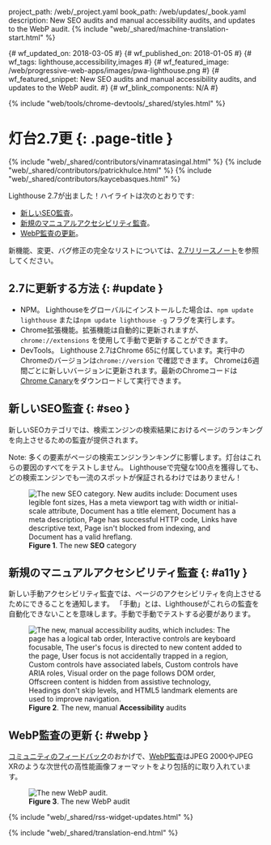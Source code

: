 project_path: /web/_project.yaml
book_path: /web/updates/_book.yaml
description: New SEO audits and manual accessibility audits, and updates to the WebP audit.
{% include "web/_shared/machine-translation-start.html" %}

{# wf_updated_on: 2018-03-05 #}
{# wf_published_on: 2018-01-05 #}
{# wf_tags: lighthouse,accessibility,images #}
{# wf_featured_image: /web/progressive-web-apps/images/pwa-lighthouse.png #}
{# wf_featured_snippet: New SEO audits and manual accessibility audits, and updates to the WebP audit. #}
{# wf_blink_components: N/A #}

{% include "web/tools/chrome-devtools/_shared/styles.html" %}

# 灯台2.7更 {: .page-title }

{% include "web/_shared/contributors/vinamratasingal.html" %}
{% include "web/_shared/contributors/patrickhulce.html" %}
{% include "web/_shared/contributors/kaycebasques.html" %}

[CDT]: /web/tools/lighthouse/#devtools
[Node]: https://github.com/GoogleChrome/lighthouse#using-programmatically
[CLI]: /web/tools/lighthouse/#cli
[CE]: /web/tools/lighthouse/#extension

Lighthouse 2.7が出ました！ハイライトは次のとおりです:

* [新しいSEO監査](#seo)。
* [新規のマニュアルアクセシビリティ監査](#a11y)。
* [WebP監査の更新](#webp)。

新機能、変更、バグ修正の完全なリストについては、[2.7リリースノート][RN]を参照してください。

[RN]: https://github.com/GoogleChrome/lighthouse/releases/tag/v2.7.0

## 2.7に更新する方法 {: #update }

* NPM。 Lighthouseをグローバルにインストールした場合は、`npm update lighthouse` または`npm update lighthouse -g` フラグを実行します。
* Chrome拡張機能。拡張機能は自動的に更新されますが、`chrome://extensions` を使用して手動で更新することができます。
* DevTools。 Lighthouse 2.7はChrome 65に付属しています。実行中のChromeのバージョンは`chrome://version` で確認できます。 Chromeは6週間ごとに新しいバージョンに更新されます。最新のChromeコードは[Chrome Canary][Canary]をダウンロードして実行できます。

[Canary]: https://www.google.com/chrome/browser/canary.html

## 新しいSEO監査 {: #seo }

新しいSEOカテゴリでは、検索エンジンの検索結果におけるページのランキングを向上させるための監査が提供されます。

Note: 多くの要素がページの検索エンジンランキングに影響します。灯台はこれらの要因のすべてをテストしません。 Lighthouseで完璧な100点を獲得しても、どの検索エンジンでも一流のスポットが保証されるわけではありません！

<figure>
  <img src="/web/updates/images/2018/01/seo.png"
       alt="The new SEO category. New audits include: Document uses legible font sizes,
            Has a meta viewport tag with width or initial-scale attribute,
            Document has a title element, Document has a meta description, Page has
            successful HTTP code, Links have descriptive text, Page isn't blocked from indexing,
            and Document has a valid hreflang."/>
  <figcaption>
    <b>Figure 1</b>. The new <b>SEO</b> category
  </figcaption>
</figure>

## 新規のマニュアルアクセシビリティ監査 {: #a11y }

新しい手動アクセシビリティ監査では、ページのアクセシビリティを向上させるためにできることを通知します。 「手動」とは、Lighthouseがこれらの監査を自動化できないことを意味します。手動で手動でテストする必要があります。

<figure>
  <img src="/web/updates/images/2018/01/a11y.png"
       alt="The new, manual accessibility audits, which includes: The page has a logical tab order,
            Interactive controls are keyboard focusable, The user's focus is directed to new
            content added to the page, User focus is not accidentally trapped in a region,
            Custom controls have associated labels, Custom controls have ARIA roles, Visual order
            on the page follows DOM order, Offscreen content is hidden from assistive technology,
            Headings don't skip levels, and HTML5 landmark elements are used to improve
            navigation."/>
  <figcaption>
    <b>Figure 2</b>. The new, manual <b>Accessibility</b> audits
  </figcaption>
</figure>

## WebP監査の更新 {: #webp }

[コミュニティのフィードバック][feedback]のおかげで、[WebP監査][webp]はJPEG 2000やJPEG XRのような次世代の高性能画像フォーマットをより包括的に取り入れています。

[feedback]: https://www.reddit.com/r/webdev/comments/75w7t0/so_exactly_what_do_i_do_google_put_my_css_in_js/doatllq/
[webp]: /web/tools/lighthouse/audits/webp

<figure>
  <img src="/web/updates/images/2018/01/webp.png"
       alt="The new WebP audit."/>
  <figcaption>
    <b>Figure 3</b>. The new WebP audit
  </figcaption>
</figure>

{% include "web/_shared/rss-widget-updates.html" %}

{% include "web/_shared/translation-end.html" %}